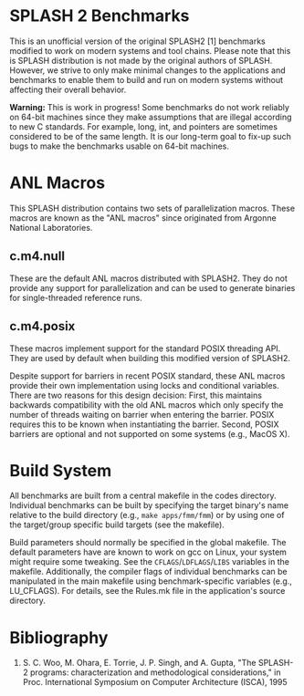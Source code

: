 SPLASH 2 Benchmarks
===================

This is an unofficial version of the original SPLASH2 [1] benchmarks
modified to work on modern systems and tool chains. Please note that
this is SPLASH distribution is not made by the original authors of
SPLASH. However, we strive to only make minimal changes to the
applications and benchmarks to enable them to build and run on modern
systems without affecting their overall behavior.

**Warning:** This is work in progress! Some benchmarks do not work
 reliably on 64-bit machines since they make assumptions that are
 illegal according to new C standards. For example, long, int, and
 pointers are sometimes considered to be of the same length. It is our
 long-term goal to fix-up such bugs to make the benchmarks usable on
 64-bit machines.


ANL Macros
==========
This SPLASH distribution contains two sets of parallelization
macros. These macros are known as the "ANL macros" since originated
from Argonne National Laboratories. 

c.m4.null
---------
These are the default ANL macros distributed with SPLASH2. They do not
provide any support for parallelization and can be used to generate
binaries for single-threaded reference runs.


c.m4.posix
----------
These macros implement support for the standard POSIX threading
API. They are used by default when building this modified version of
SPLASH2.

Despite support for barriers in recent POSIX standard, these ANL
macros provide their own implementation using locks and conditional
variables. There are two reasons for this design decision: First, this
maintains backwards compatibility with the old ANL macros which only
specify the number of threads waiting on barrier when entering the
barrier. POSIX requires this to be known when instantiating the
barrier. Second, POSIX barriers are optional and not supported on some
systems (e.g., MacOS X).


Build System
============

All benchmarks are built from a central makefile in the codes
directory. Individual benchmarks can be built by specifying the target
binary's name relative to the build directory (e.g., `make
apps/fmm/fmm`) or by using one of the target/group specific build
targets (see the makefile).

Build parameters should normally be specified in the global
makefile. The default parameters have are known to work on gcc on
Linux, your system might require some tweaking. See the
`CFLAGS`/`LDFLAGS`/`LIBS` variables in the makefile. Additionally, the
compiler flags of individual benchmarks can be manipulated in the main
makefile using benchmark-specific variables (e.g., LU_CFLAGS). For
details, see the Rules.mk file in the application's source directory.


Bibliography
============
1. S. C. Woo, M. Ohara, E. Torrie, J. P. Singh, and A. Gupta, 
"The SPLASH-2 programs: characterization and methodological considerations," in
Proc. International Symposium on Computer Architecture (ISCA), 1995
